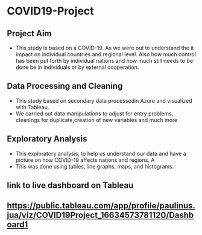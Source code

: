 # COVID19-Project

## Project Aim
* This study is based on a COVID-19. As we were out to understand the it impact on individual countries and regional level. Also how much control has been put forth by individual nations and how much still needs to be done be in individuals or by external cooperation.

## Data Processing and Cleaning
* This study based on secondary data processedin Azure and visualized with Tableau. 
* We carried out data manipulations to adjust for entry problems, cleanings for duplicate,creation of new variables and much more

## Exploratory Analysis
* This exploratory analysis, to help us understand our data and have a picture on how COVID-19 affects nations and regions. A
* This was done using tables, line graphs, maps, and histograms.




## link to live dashboard on Tableau
## https://public.tableau.com/app/profile/paulinus.jua/viz/COVID19Project_16634573781120/Dashboard1
